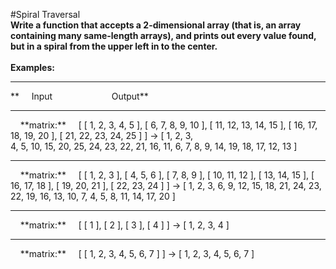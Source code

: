 #Spiral Traversal
<br />
**Write a function that accepts a 2-dimensional array (that is, an array containing many same-length arrays),
and prints out every value found, but in a spiral from the upper left in to the center.**
<br />
<br />
**Examples:**
<hr />
**&nbsp;&nbsp;&nbsp;&nbsp;&nbsp;Input&nbsp;&nbsp;&nbsp;&nbsp;&nbsp;&nbsp;&nbsp;&nbsp;&nbsp;&nbsp;&nbsp;&nbsp;&nbsp;&nbsp;&nbsp;&nbsp;&nbsp;&nbsp;&nbsp;&nbsp;&nbsp;&nbsp;&nbsp;&nbsp;Output**
<hr />
&nbsp;&nbsp;&nbsp;&nbsp;**matrix:**
&nbsp;&nbsp;&nbsp;&nbsp;[ [ 1, 2, 3, 4, 5 ], [ 6, 7, 8, 9, 10 ], [ 11, 12, 13, 14, 15 ], [ 16, 17, 18, 19, 20 ], [ 21, 22, 23, 24, 25 ] ] ->  [ 1, 2, 3, 
&nbsp;&nbsp;&nbsp;&nbsp;<br />4, 5, 10, 15, 20, 25, 24, 23, 22, 21, 16, 11, 6, 7, 8, 9, 14, 19, 18, 17, 12, 13 ]
<hr />
&nbsp;&nbsp;&nbsp;&nbsp;**matrix:**
&nbsp;&nbsp;&nbsp;&nbsp;[ [ 1, 2, 3 ], [ 4, 5, 6 ], [ 7, 8, 9 ], [ 10, 11, 12 ], [ 13, 14, 15 ], [ 16, 17, 18 ], [ 19, 20, 21 ], [ 22, 23, 24 ] ] ->  [ 1, 2, 3, 6, 9, 12, 15, 18, 21, 24, 23, 22, 19, 16, 13, 10, 7, 4, 5, 8, 11, 14, 17, 20 ]
<hr />
&nbsp;&nbsp;&nbsp;&nbsp;**matrix:**
&nbsp;&nbsp;&nbsp;&nbsp;[ [ 1 ], [ 2 ], [ 3 ], [ 4 ] ] -> [ 1, 2, 3, 4 ]
<hr />
&nbsp;&nbsp;&nbsp;&nbsp;**matrix:**
&nbsp;&nbsp;&nbsp;&nbsp;[ [ 1, 2, 3, 4, 5, 6, 7 ] ] -> [ 1, 2, 3, 4, 5, 6, 7 ]
